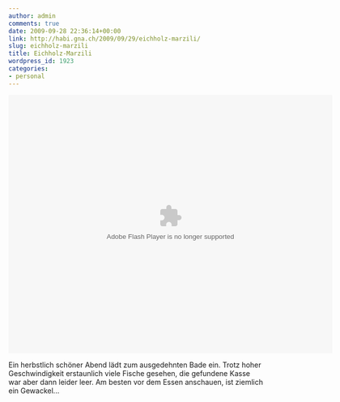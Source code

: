 ```yaml
---
author: admin
comments: true
date: 2009-09-28 22:36:14+00:00
link: http://habi.gna.ch/2009/09/29/eichholz-marzili/
slug: eichholz-marzili
title: Eichholz-Marzili
wordpress_id: 1923
categories:
- personal
---
```


<div class="blip_embed" style="text-align:center"><embed src="http://blip.tv/play/AYGjrAUC" type="application/x-shockwave-flash" allowscriptaccess="always" allowfullscreen="true" width="640" height="510"></div>
<div class="blip_description" style=""></div>

Ein herbstlich schöner Abend lädt zum ausgedehnten Bade ein. Trotz hoher Geschwindigkeit erstaunlich viele Fische gesehen, die gefundene Kasse war aber dann leider leer.
Am besten vor dem Essen anschauen, ist ziemlich ein Gewackel...

